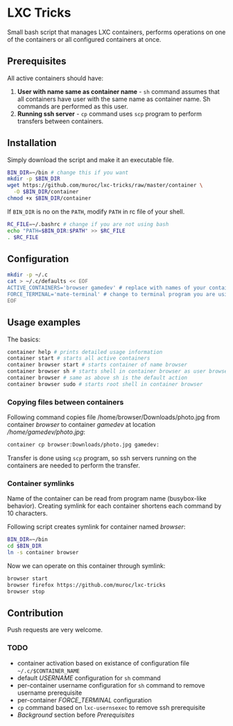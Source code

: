 # LXC Tricks

Small bash script that manages LXC containers, performs operations on one
of the containers or all configured containers at once.

## Prerequisites

All active containers should have:

 1. **User with name same as container name** - `sh` command assumes that all
    containers have user with the same name as container name. Sh commands
    are performed as this user.
 2. **Running ssh server** - `cp` command uses `scp` program to perform
    transfers between containers.

## Installation

Simply download the script and make it an executable file.

```bash
BIN_DIR=~/bin # change this if you want
mkdir -p $BIN_DIR
wget https://github.com/muroc/lxc-tricks/raw/master/container \
  -O $BIN_DIR/container
chmod +x $BIN_DIR/container
```

If `BIN_DIR` is no on the `PATH`, modify `PATH` in rc file of your shell.

```bash
RC_FILE=~/.bashrc # change if you are not using bash
echo "PATH=$BIN_DIR:$PATH" >> $RC_FILE
. $RC_FILE
```

## Configuration

```bash
mkdir -p ~/.c
cat > ~/.c/defaults << EOF
ACTIVE_CONTAINERS='browser gamedev' # replace with names of your containers
FORCE_TERMINAL='mate-terminal' # change to terminal program you are using
EOF
```

## Usage examples

The basics:

```bash
container help # prints detailed usage information
container start # starts all active containers
container browser start # starts container of name browser
container browser sh # starts shell in container browser as user browser
container browser # same as above sh is the default action
container browser sudo # starts root shell in container browser
```

### Copying files between containers

Following command copies file /home/browser/Downloads/photo.jpg from container
*browser* to container *gamedev* at location */home/gamedev/photo.jpg*:

```bash
container cp browser:Downloads/photo.jpg gamedev:
```

Transfer is done using `scp` program, so ssh servers running on the containers
are needed to perform the transfer.

### Container symlinks

Name of the container can be read from program name (busybox-like behavior).
Creating symlink for each container shortens each command by 10 characters.

Following script creates symlink for container named *browser*:

```bash
BIN_DIR=~/bin
cd $BIN_DIR
ln -s container browser
```

Now we can operate on this container through symlink:

```bash
browser start
browser firefox https://github.com/muroc/lxc-tricks
browser stop
```

## Contribution

Push requests are very welcome.

### TODO

 * container activation based on existance of configuration file
   `~/.c/$CONTAINER_NAME`
 * default *USERNAME* configuration for `sh` command
 * per-container username configuration for `sh` command
   to remove username prerequisite
 * per-container *FORCE_TERMINAL* configuration
 * `cp` command based on `lxc-usernsexec` to remove ssh prerequisite
 * *Background* section before *Prerequisites*


